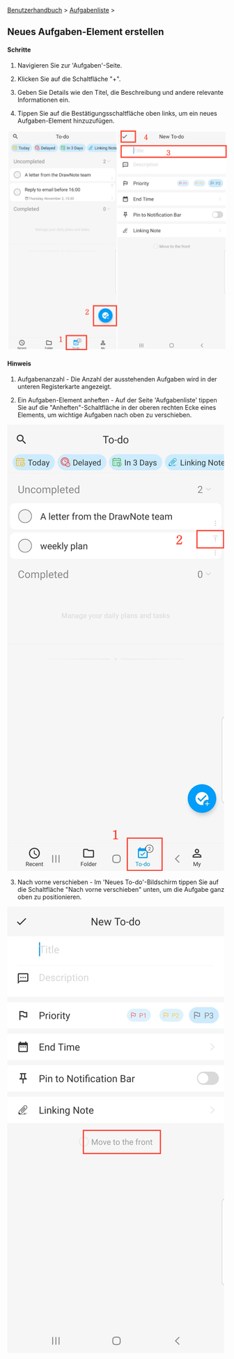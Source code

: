 [Benutzerhandbuch](/dragonnest/drawnote/manual/de) > [Aufgabenliste](/dragonnest/drawnote/manual/de/to_do) >

Neues Aufgaben-Element erstellen
---
#### Schritte

1. Navigieren Sie zur 'Aufgaben'-Seite.

2. Klicken Sie auf die Schaltfläche "+".

3. Geben Sie Details wie den Titel, die Beschreibung und andere relevante Informationen ein.

4. Tippen Sie auf die Bestätigungsschaltfläche oben links, um ein neues Aufgaben-Element hinzuzufügen.

![](imgs/create_a_new_to_do1.png)

#### Hinweis
1. Aufgabenanzahl - Die Anzahl der ausstehenden Aufgaben wird in der unteren Registerkarte angezeigt.

2. Ein Aufgaben-Element anheften - Auf der Seite 'Aufgabenliste' tippen Sie auf die "Anheften"-Schaltfläche in der oberen rechten Ecke eines Elements, um wichtige Aufgaben nach oben zu verschieben.

![](imgs/create_a_new_to_do2.png)

3. Nach vorne verschieben - Im 'Neues To-do'-Bildschirm tippen Sie auf die Schaltfläche "Nach vorne verschieben" unten, um die Aufgabe ganz oben zu positionieren.

![](imgs/create_a_new_to_do3.png)
